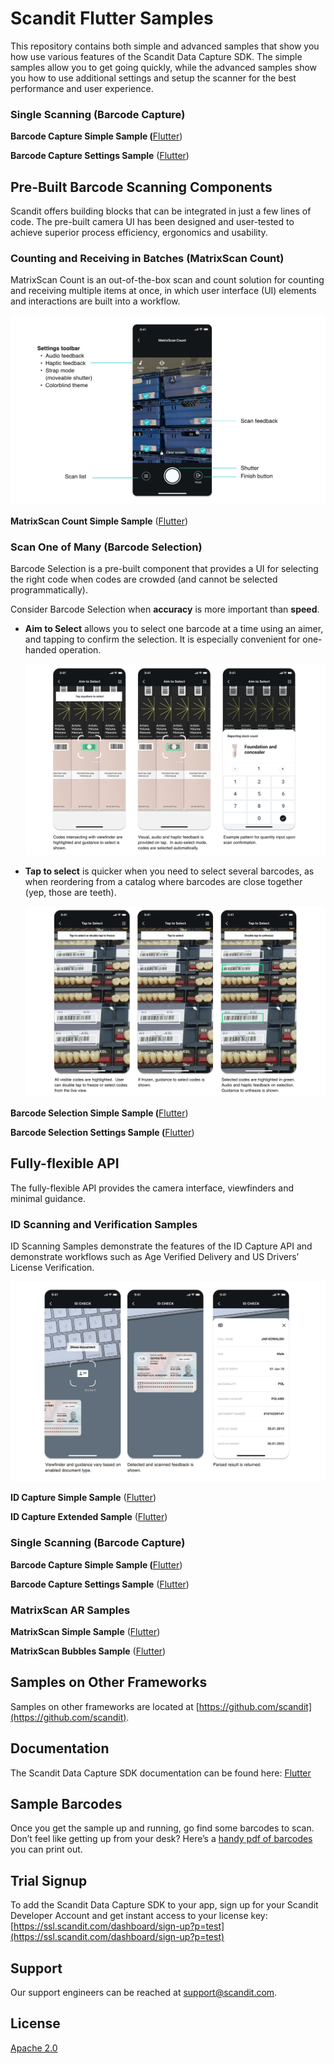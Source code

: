 # Scandit Flutter Samples

This repository contains both simple and advanced samples that show you how use various features of the Scandit Data Capture SDK. The simple samples allow you to get going quickly, while the advanced samples show you how to use additional settings and setup the scanner for the best performance and user experience.

### Single Scanning (Barcode Capture)

**Barcode Capture Simple Sample (**[Flutter](https://github.com/Scandit/datacapture-flutter-samples/tree/master/01_Single_Scanning_Samples/02_Barcode_Scanning_with_Low_Level_API/BarcodeCaptureSimpleSample))

**Barcode Capture Settings Sample** ([Flutter](https://github.com/Scandit/datacapture-flutter-samples/tree/master/01_Single_Scanning_Samples/02_Barcode_Scanning_with_Low_Level_API/BarcodeCaptureSettingsSample))

## **Pre-Built Barcode Scanning Components**

Scandit offers building blocks that can be integrated in just a few lines of code. The pre-built camera UI has been designed and user-tested to achieve superior process efficiency, ergonomics and usability.

### Counting and Receiving in Batches (MatrixScan Count)

MatrixScan Count is an out-of-the-box scan and count solution for counting and receiving multiple items at once, in which user interface (UI) elements and interactions are built into a workflow.

![MSCount.png](https://github.com/Scandit/.github/blob/main/images/MSCount.png)

**MatrixScan Count Simple Sample** ([Flutter](https://github.com/Scandit/datacapture-flutter-samples/tree/master/03_Advanced_Batch_Scanning_Samples/02%20-%20Counting%20%26%20Receiving/MatrixScanCountSimpleSample))

### Scan One of Many (Barcode Selection)

Barcode Selection is a pre-built component that provides a UI for selecting the right code when codes are crowded (and cannot be selected programmatically).

Consider Barcode Selection when **accuracy** is more important than **speed**.

- **Aim to Select** allows you to select one barcode at a time using an aimer, and tapping to confirm the selection. It is especially convenient for one-handed operation.

  ![AimToSelect.png](https://github.com/Scandit/.github/blob/main/images/AimToSelect.png)


- **Tap to select** is quicker when you need to select several barcodes, as when reordering from a catalog where barcodes are close together (yep, those are teeth).

  ![TapToSelect.png](https://github.com/Scandit/.github/blob/main/images/TapToSelect.png)


**Barcode Selection Simple Sample (**[Flutter](https://github.com/Scandit/datacapture-flutter-samples/tree/master/01_Single_Scanning_Samples/02_Barcode_Scanning_with_Low_Level_API/BarcodeSelectionSimpleSample))

**Barcode Selection Settings Sample (**[Flutter](https://github.com/Scandit/datacapture-flutter-samples/tree/master/01_Single_Scanning_Samples/02_Barcode_Scanning_with_Low_Level_API/BarcodeSelectionSettingsSample))

## Fully-flexible API

The fully-flexible API provides the camera interface, viewfinders and minimal guidance.

### ID Scanning and Verification Samples

ID Scanning Samples demonstrate the features of the ID Capture API and demonstrate workflows such as Age Verified Delivery and US Drivers’ License Verification.

![IDScanning.png](https://github.com/Scandit/.github/blob/main/images/IDScanning.png)

**ID Capture Simple Sample** ([Flutter](https://github.com/Scandit/datacapture-flutter-samples/tree/master/02_ID_Scanning_Samples/IdCaptureSimpleSample))

**ID Capture Extended Sample** ([Flutter](https://github.com/Scandit/datacapture-flutter-samples/tree/master/02_ID_Scanning_Samples/IdCaptureExtendedSample))

### Single Scanning (Barcode Capture)

**Barcode Capture Simple Sample (**[Flutter](https://github.com/Scandit/datacapture-flutter-samples/tree/master/01_Single_Scanning_Samples/02_Barcode_Scanning_with_Low_Level_API/BarcodeCaptureSimpleSample))

**Barcode Capture Settings Sample** ([Flutter](https://github.com/Scandit/datacapture-flutter-samples/tree/master/01_Single_Scanning_Samples/02_Barcode_Scanning_with_Low_Level_API/BarcodeCaptureSettingsSample))

### MatrixScan AR Sam**ples**

**MatrixScan Simple Sample** ([Flutter](https://github.com/Scandit/datacapture-flutter-samples/tree/master/03_Advanced_Batch_Scanning_Samples/01_Batch_Scanning_and_AR_Info_Lookup/MatrixScanSimpleSample))

**MatrixScan Bubbles Sample** ([Flutter](https://github.com/Scandit/datacapture-flutter-samples/tree/master/03_Advanced_Batch_Scanning_Samples/01_Batch_Scanning_and_AR_Info_Lookup/MatrixScanBubblesSample))

## Samples on Other Frameworks

Samples on other frameworks are located at [https://github.com/scandit](https://github.com/scandit).

## Documentation

The Scandit Data Capture SDK documentation can be found here: [Flutter](https://docs.scandit.com/data-capture-sdk/flutter/index.html)

## Sample Barcodes

Once you get the sample up and running, go find some barcodes to scan. Don’t feel like getting up from your desk? Here’s a [handy pdf of barcodes](https://github.com/Scandit/.github/blob/main/images/PrintTheseBarcodes.pdf) you can print out.

## Trial Signup

To add the Scandit Data Capture SDK to your app, sign up for your Scandit Developer Account  and get instant access to your license key: [https://ssl.scandit.com/dashboard/sign-up?p=test](https://ssl.scandit.com/dashboard/sign-up?p=test)

## Support

Our support engineers can be reached at [support@scandit.com](mailto:support@scandit.com).

## License

[Apache 2.0](http://www.apache.org/licenses/LICENSE-2.0)
